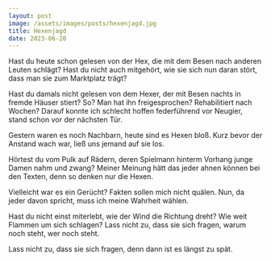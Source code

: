 ```yaml
---
layout: post
image: /assets/images/posts/hexenjagd.jpg
title: Hexenjagd
date: 2023-06-20
---
```


Hast du heute schon gelesen
von der Hex, die mit dem Besen
nach anderen Leuten schlägt?
Hast du nicht auch mitgehört,
wie sie sich nun daran stört,
dass man sie zum Marktplatz trägt?

Hast du damals nicht gelesen
von dem Hexer, der mit Besen
nachts in fremde Häuser stiert?
So? Man hat ihn freigesprochen?
Rehabilitiert nach Wochen?
Darauf konnte ich schlecht hoffen
federführend vor Neugier,
stand schon vor der nächsten Tür.

Gestern waren es noch Nachbarn,
heute sind es Hexen bloß.
Kurz bevor der Anstand wach war,
ließ uns jemand auf sie los.

Hörtest du vom Pulk auf Rädern,
deren Spielmann hinterm Vorhang
junge Damen nahm und zwang?
Meiner Meinung hätt das jeder
ahnen können bei den Texten,
denn so denken nur die Hexen.

Vielleicht war es ein Gerücht?
Fakten sollen mich nicht quälen.
Nun, da jeder davon spricht,
muss ich meine Wahrheit wählen.

Hast du nicht einst miterlebt,
wie der Wind die Richtung dreht?
Wie weit Flammen um sich schlagen?
Lass nicht zu, dass sie sich fragen,
warum noch steht, wer noch steht.

Lass nicht zu, dass sie sich fragen,
denn dann ist es längst zu spät.